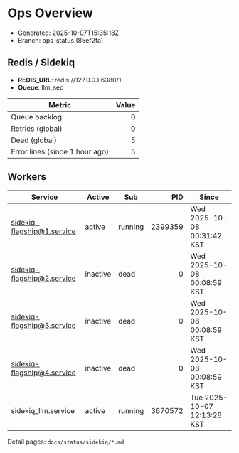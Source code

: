 # Ops Overview

- Generated: 2025-10-07T15:35:18Z
- Branch: ops-status (85ef2fa)

## Redis / Sidekiq
- **REDIS_URL**: redis://127.0.0.1:6380/1
- **Queue**: llm_seo

| Metric | Value |
|---|---:|
| Queue backlog | 0 |
| Retries (global) | 0 |
| Dead (global) | 5 |
| Error lines (since 1 hour ago) | 5 |

## Workers
| Service | Active | Sub | PID | Since |
|---|---|---|---:|---|
| sidekiq-flagship@1.service | active | running | 2399359 | Wed 2025-10-08 00:31:42 KST |
| sidekiq-flagship@2.service | inactive | dead | 0 | Wed 2025-10-08 00:08:59 KST |
| sidekiq-flagship@3.service | inactive | dead | 0 | Wed 2025-10-08 00:08:59 KST |
| sidekiq-flagship@4.service | inactive | dead | 0 | Wed 2025-10-08 00:08:59 KST |
| sidekiq_llm.service | active | running | 3670572 | Tue 2025-10-07 12:13:28 KST |

Detail pages: `docs/status/sidekiq/*.md`

